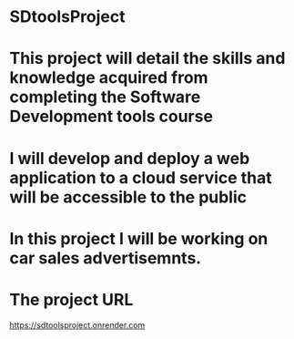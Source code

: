 # SDtoolsProject
# This project will detail the skills and knowledge acquired from completing the Software Development tools course
# I will develop and deploy a web application to a cloud service that will be accessible to the public
# In this project I will be working on car sales advertisemnts.
# The project URL  
https://sdtoolsproject.onrender.com
